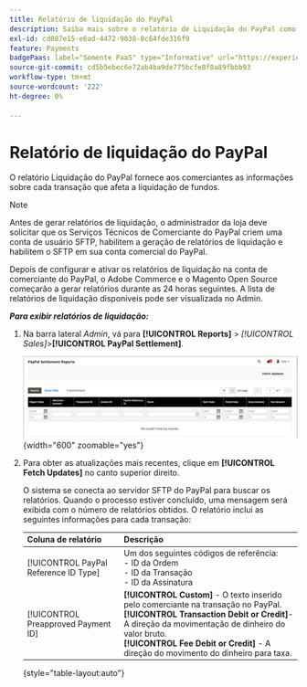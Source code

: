 ```yaml
---
title: Relatório de liquidação do PayPal
description: Saiba mais sobre o relatório de Liquidação do PayPal como uma ferramenta para gerenciar transações do PayPal.
exl-id: cd087e15-e6ad-4472-9038-8c64fde316f9
feature: Payments
badgePaas: label="Somente PaaS" type="Informative" url="https://experienceleague.adobe.com/pt-br/docs/commerce/user-guides/product-solutions" tooltip="Aplica-se somente a projetos do Adobe Commerce na nuvem (infraestrutura do PaaS gerenciada pela Adobe) e a projetos locais."
source-git-commit: cd5b5ebec6e72ab4ba9de775bcfe8f8a89fbbb93
workflow-type: tm+mt
source-wordcount: '222'
ht-degree: 0%

---
```


# Relatório de liquidação do PayPal

O relatório Liquidação do PayPal fornece aos comerciantes as informações sobre cada transação que afeta a liquidação de fundos.

>[!NOTE]
>
>Antes de gerar relatórios de liquidação, o administrador da loja deve solicitar que os Serviços Técnicos de Comerciante do PayPal criem uma conta de usuário SFTP, habilitem a geração de relatórios de liquidação e habilitem o SFTP em sua conta comercial do PayPal.

Depois de configurar e ativar os relatórios de liquidação na conta de comerciante do PayPal, o Adobe Commerce e o Magento Open Source começarão a gerar relatórios durante as 24 horas seguintes. A lista de relatórios de liquidação disponíveis pode ser visualizada no Admin.

**_Para exibir relatórios de liquidação:_**

1. Na barra lateral _Admin_, vá para **[!UICONTROL Reports]** > _[!UICONTROL Sales]_>**[!UICONTROL PayPal Settlement]**.

   ![Relatórios de Liquidação do PayPal](../getting-started/assets/reports-sales-paypal-settlement.png){width="600" zoomable="yes"}

1. Para obter as atualizações mais recentes, clique em **[!UICONTROL Fetch Updates]** no canto superior direito.

   O sistema se conecta ao servidor SFTP do PayPal para buscar os relatórios. Quando o processo estiver concluído, uma mensagem será exibida com o número de relatórios obtidos. O relatório inclui as seguintes informações para cada transação:

   | Coluna de relatório | Descrição |
   | ------------ | ----------- |
   | [!UICONTROL PayPal Reference ID Type] | Um dos seguintes códigos de referência:<br/>- ID da Ordem<br/>- ID da Transação<br/>- ID da Assinatura |
   | [!UICONTROL Preapproved Payment ID] | **[!UICONTROL Custom]** - O texto inserido pelo comerciante na transação no PayPal.<br/>**[!UICONTROL Transaction Debit or Credit]**- A direção da movimentação de dinheiro do valor bruto.<br/>**[!UICONTROL Fee Debit or Credit]** - A direção do movimento do dinheiro para taxa. |

   {style="table-layout:auto"}
